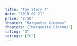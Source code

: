 ```yaml
---
title: "Toy Story 4"
date: "2019-07-21"
price: "8.50"
theater: "Marquette Cinemas"
theaters: ["Marquette Cinemas"]
rating: "G"
ratings: ["G"]
---
```

